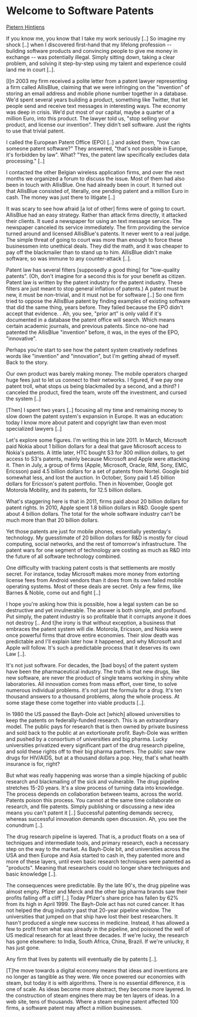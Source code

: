 # Welcome to Software Patents

[Pietern Hintjens](https://github.com/hintjens/swsi)

If you know me, you know that I take my work seriously [..] So imagine
my shock [..] when I discovered first-hand that my lifelong profession
-- building software products and convincing people to give me money
in exchange -- was potentially illegal. Simply sitting down, taking a
clear problem, and solving it step-by-step using my talent and
experience could land me in court [..].

[I]n 2003 my firm received a polite letter from a patent lawyer
representing a firm called AllisBlue, claiming that we were infringing
on the "invention" of storing an email address and mobile phone number
together in a database. We'd spent several years building a product,
something like Twitter, that let people send and receive text messages
in interesting ways. The economy was deep in crisis. We'd put most of
our capital, maybe a quarter of a million Euro, into this product. The
lawyer told us, "stop selling your product, and license our
invention". They didn't sell software. Just the rights to use that
trivial patent.

I called the European Patent Office (EPO) [..] and asked them, "how
can someone patent software?" They answered, "that's not possible in
Europe, it's forbidden by law". What? "Yes, the patent law
specifically excludes data processing." [..]

I contacted the other Belgian wireless application firms, and over the
next months we organized a forum to discuss the issue. Most of them
had also been in touch with AllisBlue. One had already been in
court. It turned out that AllisBlue consisted of, literally, one
pending patent and a million Euro in cash. The money was just there to
litigate [..]

It was scary to see how afraid [a lot of  other] firms were of going to court. AllisBlue had an easy strategy. Rather than attack firms directly, it attacked their clients. It sued a newspaper for using an text message service. The newspaper canceled its service immediately. The firm providing the service turned around and licensed AllisBlue's patents. It never went to a real judge. The simple threat of going to court was more than enough to force these businessmen into unethical deals. They did the math, and it was cheaper to pay off the blackmailer than to stand up to him. AllisBlue didn't make software, so was immune to any counter-attack [..].

Patent law has several filters [supposedly a good thing] for
"low-quality patents". (Oh, don't imagine for a second this is for
your benefit as citizen. Patent law is written by the patent industry
for the patent industry. These filters are just meant to stop general
inflation of patents.) A patent must be new, it must be non-trivial,
and it must not be for software [..] So one firm tried to oppose the
AllisBlue patent by finding examples of existing software that did the
same thing, years before. They failed because the EPO didn't accept
that evidence. . Ah, you see, "prior art" is only valid if it's
documented in a database the patent office will search. Which means
certain academic journals, and previous patents. Since no-one had
patented the AllisBlue "invention" before, it was, in the eyes of the
EPO, "innovative".

Perhaps you're start to see how the patent system creatively redefines
words like "invention" and "innovation", but I'm getting ahead of
myself. Back to the story.

Our own product was barely making money. The mobile operators charged
huge fees just to let us connect to their networks. I figured, if we
pay one patent troll, what stops us being blackmailed by a second, and
a third? I canceled the product, fired the team, wrote off the
investment, and cursed the system [..]

[Then] I spent two years [..] focusing all my time and remaining money
to slow down the patent system's expansion in Europe. It was an
education: today I know more about patent and copyright law than even
most specialized lawyers [..]

Let's explore some figures. I'm writing this in late 2011. In March,
Microsoft paid Nokia about 1 billion dollars for a deal that gave
Microsoft access to Nokia's patents. A little later, HTC bought S3 for
300 million dollars, to get access to S3's patents, mainly because
Microsoft and Apple were attacking it. Then in July, a group of firms
(Apple, Microsoft, Oracle, RIM, Sony, EMC, Ericsson) paid 4.5 billion
dollars for a set of patents from Nortel. Google bid somewhat less,
and lost the auction. In October, Sony paid 1.45 billion dollars for
Ericsson's patent portfolio. Then in November, Google got Motorola
Mobility, and its patents, for 12.5 billion dollars.

What's staggering here is that in 2011, firms paid about 20 billion
dollars for patent rights. In 2010, Apple spent 1.8 billion dollars in
R&D. Google spent about 4 billion dollars. The total for the whole
software industry can't be much more than that 20 billion dollars.

Yet those patents are just for mobile phones, essentially yesterday's
technology. My guesstimate of 20 billion dollars for R&D is mostly for
cloud computing, social networks, and the rest of tomorrow's
infrastructure. The patent wars for one segment of technology are
costing as much as R&D into the future of all software technology
combined.

One difficulty with tracking patent costs is that settlements are
mostly secret. For instance, today Microsoft makes more money from
extorting license fees from Android vendors than it does from its own
failed mobile operating systems. Most of these deals are secret. Only
a few firms, like Barnes & Noble, come out and fight [..]

I hope you're asking how this is possible, how a legal system can be
so destructive and yet invulnerable. The answer is both simple, and
profound. Put simply, the patent industry is so profitable that it
corrupts anyone it does not destroy [.. And t]he irony is that without
exception, a business that embraces the patent system will
die. Motorola, Ericsson, and Nokia were once powerful firms that drove
entire economies. Their slow death was predictable and I'll explain
later how it happened, and why Microsoft and Apple will follow. It's
such a predictable process that it deserves its own Law [..].

It's not just software. For decades, the [bad boys] of the patent
system have been the pharmaceutical industry. The truth is that new
drugs, like new software, are never the product of single teams
working in shiny white laboratories. All innovation comes from mass
effort, over time, to solve numerous individual problems. it's not
just the formula for a drug. It's ten thousand answers to a thousand
problems, along the whole process. At some stage these come together
into viable products [..].

In 1980 the US passed the Bayh-Dole act [which] allowed universities
to keep the patents on federally-funded research. This is an
extraordinary model. The public pays for research that is then owned
by private business and sold back to the public at an extortionate
profit. Bayh-Dole was written and pushed by a consortium of
universities and big pharma. Lucky universities privatized every
significant part of the drug research pipeline, and sold these rights
off to their big pharma partners. The public saw new drugs for
HIV/AIDS, but at a thousand dollars a pop. Hey, that's what health
insurance is for, right?

But what was really happening was worse than a simple hijacking of
public research and blackmailing of the sick and vulnerable. The drug
pipeline stretches 15-20 years. It's a slow process of turning data
into knowledge. The process depends on collaboration between teams,
across the world. Patents poison this process. You cannot at the same
time collaborate on research, and file patents. Simply publishing or
discussing a new idea means you can't patent it [..] Successful
patenting demands secrecy, whereas successful innovation demands open
discussion. Ah, you see the conundrum [..].

The drug research pipeline is layered. That is, a product floats on a
sea of techniques and intermediate tools, and primary research, each a
necessary step on the way to the market. As Bayh-Dole bit, and
universities across the USA and then Europe and Asia started to cash
in, they patented more and more of these layers, until even basic
research techniques were patented as "products". Meaning that
researchers could no longer share techniques and basic knowledge [..].

The consequences were predictable. By the late 90's, the drug pipeline
was almost empty. Pfizer and Merck and the other big pharma brands saw
their profits falling off a cliff [..] Today Pfizer's share price has
fallen by 62% from its high in April 1999. The Bayh-Dole act has not
cured cancer. It has not helped the drug industry past that 20-year
pipeline window. The universities that jumped on that ship have lost
their best researchers. It hasn't produced a single new success in
medicine. Instead, it has allowed a few to profit from what was
already in the pipeline, and poisoned the well of US medical research
for at least three decades. If we're lucky, the research has gone
elsewhere: to India, South Africa, China, Brazil. If we're unlucky, it
has just gone.

Any firm that lives by patents will eventually die by patents [..]. 

[T]he move towards a digital economy means that ideas and inventions
are no longer as tangible as they were. We once powered our economies
with steam, but today it is with algorithms. There is no essential
difference, it is one of scale. As ideas become more abstract, they
become more layered. In the construction of steam engines there may be
ten layers of ideas. In a web site, tens of thousands. Where a steam
engine patent affected 100 firms, a software patent may affect a
million businesses.










